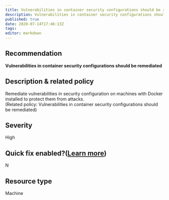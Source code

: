 ```yaml
---
title: Vulnerabilities in container security configurations should be remediated
description: Vulnerabilities in container security configurations should be remediated
published: true
date: 2020-07-14T17:46:13Z
tags:
editor: markdown
---
```


## Recommendation
**Vulnerabilities in container security configurations should be remediated**

## Description & related policy
Remediate vulnerabilities in security configuration on machines with Docker installed to protect them from attacks.<br>(Related policy: Vulnerabilities in container security configurations should be remediated)

## Severity
High

## Quick fix enabled?([Learn more](https://docs.microsoft.com/azure/security-center/security-center-remediate-recommendations#recommendations-with-quick-fix-remediation))
N

## Resource type
Machine




